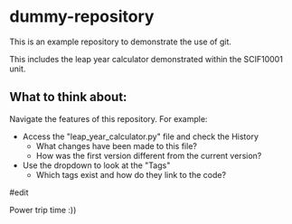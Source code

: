 # dummy-repository

This is an example repository to demonstrate the use of git.

This includes the leap year calculator demonstrated within the SCIF10001 unit.


## What to think about:

Navigate the features of this repository. For example:

 - Access the "leap_year_calculator.py" file and check the History
    - What changes have been made to this file?
    - How was the first version different from the current version?
 - Use the dropdown to look at the "Tags"
    - Which tags exist and how do they link to the code?


#edit

Power trip time :))